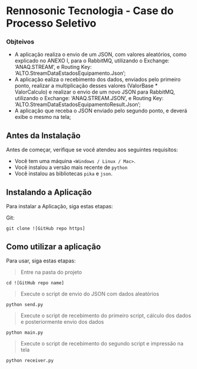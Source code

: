 # Rennosonic Tecnologia - Case do Processo Seletivo

### Objteivos

* A aplicação realiza o envio de um JSON, com valores aleatórios, como explicado no ANEXO I, para o RabbitMQ, utilizando o Exchange: ‘ANAQ.STREAM’, e Routing Key: ‘ALTO.StreamDataEstadosEquipamento.Json’;
* A aplicação ealiza o recebimento dos dados, enviados pelo primeiro ponto, realizar a multiplicação desses valores (ValorBase * ValorCalculo) e
realizar o envio de um novo JSON para RabbitMQ, utilizando o Exchange: ‘ANAQ.STREAM.JSON’, e Routing Key: ‘ALTO.StreamDataEstadosEquipamentoResult.Json’;
* A aplicação que receba o JSON enviado pelo segundo ponto, e deverá exibe o mesmo na tela;

## Antes da Instalação

Antes de começar, verifique se você atendeu aos seguintes requisitos:
* Você tem uma máquina `<Windows / Linux / Mac>`.
* Você instalou a versão mais recente de `python`
* Você instalou as bibliotecas `pika` e `json`.

## Instalando a Aplicação

Para instalar a Aplicação, siga estas etapas:

Git:
```
git clone ![GitHub repo https]
```

## Como utilizar a aplicação

Para usar, siga estas etapas:

> Entre na pasta do projeto
```
cd ![GitHub repo name]
```

> Execute o script de envio do JSON com dados aleatórios
```
python send.py
```

> Execute o script de recebimento do primeiro script, cálculo dos dados e posteriormente envio dos dados
```
python main.py
```

> Execute o script de recebimento do segundo script e impressão na tela
```
python receiver.py
```


